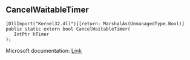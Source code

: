 ## CancelWaitableTimer

```
[DllImport("Kernel32.dll")][return: MarshalAs(UnmanagedType.Bool)]
public static extern bool CancelWaitableTimer(
   IntPtr hTimer
);
```

Microsoft documentation: [Link](https://docs.microsoft.com/en-us/windows/win32/api/synchapi/nf-synchapi-cancelwaitabletimer)
